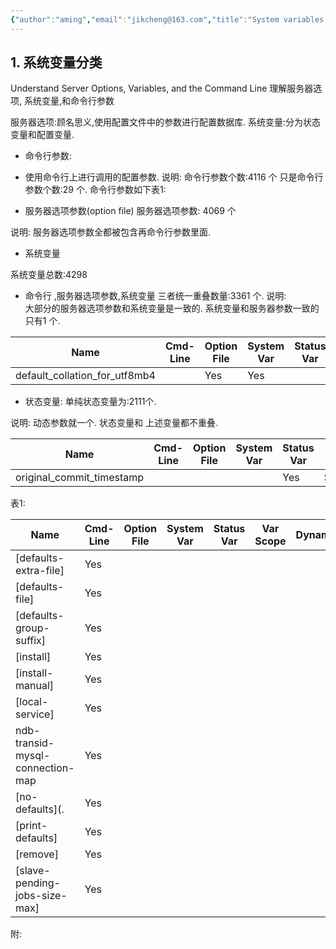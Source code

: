 ```yaml
---
{"author":"aming","email":"jikcheng@163.com","title":"System variables category","creation_date":"2022-06-27 15:57","Last modified date":"2022-12-12 13:45","tags":"System variables category","File Folder with relative path":"database/MySQL/Doc/MySQL administration/MySQL parameter","remark":null,"other":null,"dg-publish":true,"permalink":"/database/my-sql/doc/my-sql-administration/my-sql-parameter/system-variables-category/","dgPassFrontmatter":true}
---
```





## 1. 系统变量分类


Understand Server Options, Variables, and the Command Line
理解服务器选项, 系统变量,和命令行参数

服务器选项:顾名思义,使用配置文件中的参数进行配置数据库.
系统变量:分为状态变量和配置变量.

- 命令行参数:
- 使用命令行上进行调用的配置参数.
说明:
    命令行参数个数:4116 个
    只是命令行参数个数:29 个.
命令行参数如下表1:


- 服务器选项参数(option file)
 服务器选项参数: 4069 个 

说明:
服务器选项参数全都被包含再命令行参数里面.

- 系统变量

 系统变量总数:4298
-  命令行 ,服务器选项参数,系统变量
    三者统一重叠数量:3361 个.
 说明:   
     大部分的服务器选项参数和系统变量是一致的.
系统变量和服务器参数一致的只有1 个.  

| Name                            | Cmd-Line | Option File | System Var | Status Var | Var Scope | Dynamic |
| ------------------------------- | -------- | ----------- | ---------- | ---------- | --------- | ------- |
| default\_collation\_for_utf8mb4 |          | Yes         | Yes        |            | Both      | Yes     |

- 状态变量:
  单纯状态变量为:2111个.


说明:
动态参数就一个. 状态变量和 上述变量都不重叠.
      

  
|            Name             | Cmd-Line | Option File | System Var | Status Var | Var Scope | Dynamic |
| --------------------------- | -------- | ----------- | ---------- | ---------- | --------- | ------- |
| original\_commit\_timestamp | 　       | 　          | 　         | Yes        | Session   | Yes     |

      



表1:

| Name                             | Cmd-Line | Option File | System Var | Status Var | Var Scope | Dynamic |
| -------------------------------- | -------- | ----------- | ---------- | ---------- | --------- | ------- |
| [defaults-extra-file]            | Yes      | 　          | 　         | 　         | 　        | 　      |
| [defaults-file]                  | Yes      | 　          | 　         | 　         | 　        | 　      |
| [defaults-group-suffix]          | Yes      | 　          | 　         | 　         | 　        | 　      |
| [install]                        | Yes      | 　          | 　         | 　         | 　        | 　      |
| [install-manual]                 | Yes      | 　          | 　         | 　         | 　        | 　      |
| [local-service]                  | Yes      | 　          | 　         | 　         | 　        | 　      |
| ndb-transid-mysql-connection-map | Yes      | 　          | 　         | 　         | 　        | 　      |
| [no-defaults](.                  | Yes      | 　          | 　         | 　         | 　        | 　      |
| [print-defaults]                 | Yes      | 　          | 　         | 　         | 　        | 　      |
| [remove]                         | Yes      | 　          | 　         | 　         | 　        | 　      |
| [slave-pending-jobs-size-max]    | Yes      | 　          | 　         | 　         | 　        | 　      |

附:
